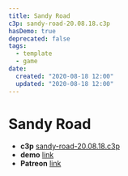```yaml
---
title: Sandy Road
c3p: sandy-road-20.08.18.c3p
hasDemo: true
deprecated: false
tags:
  - template
  - game 
date:
  created: "2020-08-18 12:00"
  updated: "2020-08-18 12:00"
---
```


# Sandy Road

* **c3p** [sandy-road-20.08.18.c3p](source/c3p/sandy-road-20.08.18.c3p)
* **demo** [link](demo)
* **Patreon** [link](https://patreon.com/el3um4s)
